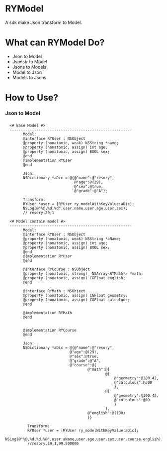 RYModel
==============
A sdk make Json transform to Model.

What can RYModel Do?
==============
* Json to Model
* Jsonstr to Model
* Jsons to Models
* Model to Json
* Models to Jsons

How to Use?
==============
### Json to Model
### 
      <# Base Model #>
      -------------------------------------------------------
            Model:
            @interface RYUser : NSObject
            @property (nonatomic, weak) NSString *name;
            @property (nonatomic, assign) int age;
            @property (nonatomic, assign) BOOL sex;
            @end 
            @implementation RYUser 
            @end

            Json:
            NSDictionary *aDic = @{@"name":@"resory",
                                   @"age":@(29),
                                   @"sex":@true,
                                   @"grade":@"A"};

            Transform: 
            RYUser *user = [RYUser ry_modelWithKeyValue:aDic];
            NSLog(@"%@,%d,%d",user.name,user.age,user.sex);
            // resory,29,1
      
      <# Model contain model #>
      -------------------------------------------------------
            Model:
            @interface RYUser : NSObject
            @property (nonatomic, weak) NSString *aName;
            @property (nonatomic, assign) int age;
            @property (nonatomic, assign) BOOL sex;
            @end 
            @implementation RYUser 
            @end
            
            @interface RYCourse : NSObject
            @property (nonatomic, strong)  NSArray<RYMath*> *math;
            @property (nonatomic, assign) CGFloat english;
            @end
            
            @interface RYMath : NSObject
            @property (nonatomic, assign) CGFloat geometry;
            @property (nonatomic, assign) CGFloat calculous;
            @end
            
            @implementation RYMath
            @end

            
            @implementation RYCourse
            @end

            Json:
            NSDictionary *aDic = @{@"name":@"resory",
                                 @"age":@(29),
                                 @"sex":@true,
                                 @"grade":@"A",
                                 @"course":@{
                                         @"math":@[
                                                 @{
                                                     @"geometry":@200.42,
                                                     @"calculous":@300
                                                     },
                                                 @{
                                                     @"geometry":@100.42,
                                                     @"calculous":@99
                                                     }
                                                 ],
                                         @"english":@(100)
                                         }}

              Transform: 
              RYUser *user = [RYUser ry_modelWithKeyValue:aDic];
              NSLog(@"%@,%d,%d,%@",user.aName,user.age,user.sex,user.course.english);
              //resory,29,1,99.500000                          
